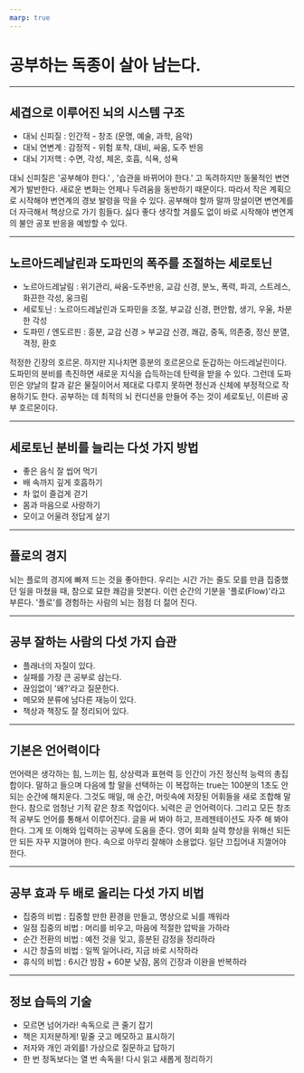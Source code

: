 ```yaml
---
marp: true
---
```


# 공부하는 독종이 살아 남는다.


---
## 세겹으로 이루어진 뇌의 시스템 구조
- 대뇌 신피질 : 인간적 - 창조 (문명, 예술, 과학, 음악)
- 대뇌 연변계 : 감정적 - 위험 포착, 대비, 싸움, 도주 반응
- 대뇌 기저핵 : 수면, 각성, 체온, 호흡, 식욕, 성욕

대뇌 신피질은 '공부해야 한다.' , '습관을 바뀌어야 한다.' 고 독려하지만 동물적인 변연계가 발반한다.
새로운 변화는 언제나 두려움을 동반하기 때문이다.
따라서 작은 계획으로 시작해야 변연계의 경보 발령을 막을 수 있다.
공부해야 할까 말까 망설이면 변연계를 더 자극해서 책상으로 가기 힘들다. 
싫다 좋다 생각할 겨를도 없이 바로 시작해야 변연계의 불안 공포 반응을 예방할 수 있다.


---
## 노르아드레날린과 도파민의 폭주를 조절하는 세로토닌
- 노르아드레날림 : 위기관리, 싸움-도주반응, 교감 신경, 분노, 폭력, 파괴, 스트레스, 화끈한 각성, 웅크림
- 세로토닌 : 노르아드레날린과 도파민을 조절, 부교감 신경, 편안함, 생기, 우울, 차분한 각성
- 도파민 / 엔도르핀 : 흥분, 교감 신경 > 부교감 신경, 쾌감, 중독, 의존중, 정신 분열, 격정, 환호

적정한 긴장의 호르몬. 하지만 지나치면 흥분의 호르몬으로 둔갑하는 아드레날린이다.
도파민의 분비를 촉진하면 새로운 지식을 습득하는데 탄력을 받을 수 있다.
그런데 도파민은 양날의 칼과 같은 물질이어서 제대로 다루지 못하면 정신과 신체에 부정적으로 작용하기도 한다.
공부하는 데 최적의 뇌 컨디션을 만들어 주는 것이 세로토닌, 이른바 공부 호르몬이다.


---
## 세로토닌 분비를 늘리는 다섯 가지 방법
- 좋은 음식 잘 씹어 먹기
- 배 속까지 깊게 호흡하기
- 차 없이 즐겁게 걷기
- 몸과 마음으로 사랑하기
- 모이고 어울려 정답게 살기


---
## 플로의 경지
뇌는 플로의 경지에 빠져 드는 것을 좋아한다.
우리는 시간 가는 줄도 모를 만큼 집중했던 일을 마쳤을 때, 참으로 묘한 쾌감을 맛본다.
이런 순간의 기분을 '플로(Flow)'라고 부른다.
'플로'를 경험하는 사람의 뇌는 점점 더 젊어 진다.


---
## 공부 잘하는 사람의 다섯 가지 습관
- 플래너의 자질이 있다.
- 실패를 가장 큰 공부로 삼는다.
- 끊임없이 '왜?'라고 질문한다.
- 메모와 분류에 남다른 재능이 있다.
- 책상과 책장도 잘 정리되어 있다.


---
## 기본은 언어력이다
언어력은 생각하는 힘, 느끼는 힘, 상상력과 표현력 등 인간이 가진 정신적 능력의 총집합이다.
말하고 들으며 다음에 할 말을 선택하는 이 복잡하는 true는 100분의 1초도 안되는 순간에 해치운다.
그것도 매일, 매 순간, 머릿속에 저장된 어휘들을 새로 조합해 말한다.
참으로 엄청난 기적 같은 창조 작업이다.
뇌력은 곧 언어력이다. 그리고 모든 창조적 공부도 언어를 통해서 이루어진다.
글을 써 봐야 하고, 프레젠테이션도 자주 해 봐야 한다. 그게 또 이해와 입력하는 공부에 도움을 준다.
영어 회화 실력 향상을 위해선 되든 안 되든 자꾸 지껄어야 한다.
속으로 아무리 잘해야 소용없다. 일단 끄집어내 지껄어야 한다.


---
## 공부 효과 두 배로 올리는 다섯 가지 비법
- 집중의 비법 : 집중할 만한 환경을 만들고, 명상으로 뇌를 깨워라
- 일점 집중의 비법 : 머리를 비우고, 마음에 적절한 압박을 가하라
- 순간 전환의 비법 : 예전 것을 잊고, 흥분된 감정을 정리하라
- 시간 창출의 비법 : 일찍 일어나라, 지금 바로 시작하라
- 휴식의 비법 : 6시간 밤잠 + 60분 낮잠, 몸의 긴장과 이완을 반복하라


---
## 정보 습득의 기술
- 모르면 넘어가라! 속독으로 큰 줄기 잡기
- 책은 지저분하게! 밑줄 긋고 메모하고 표시하기
- 저자와 개인 과외를! 가상으로 질문하고 답하기
- 한 번 정독보다는 열 번 속독을! 다시 읽고 새롭게 정리하기